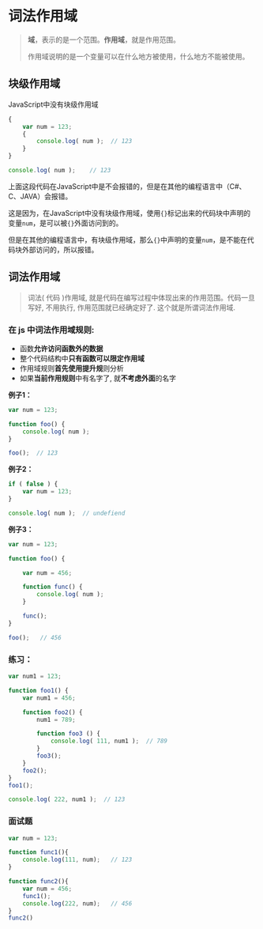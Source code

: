 # 词法作用域

> **域**，表示的是一个范围。**作用域**，就是作用范围。
>
> 作用域说明的是一个变量可以在什么地方被使用，什么地方不能被使用。

## 块级作用域 <a id="&#x5757;&#x7EA7;&#x4F5C;&#x7528;&#x57DF;"></a>

JavaScript中没有块级作用域

```javascript
{
    var num = 123;
    {
        console.log( num );  // 123
    }
} 

console.log( num );    // 123
```

上面这段代码在JavaScript中是不会报错的，但是在其他的编程语言中（C\#、C、JAVA）会报错。

这是因为，在JavaScript中没有块级作用域，使用`{}`标记出来的代码块中声明的变量`num`，是可以被`{}`外面访问到的。

但是在其他的编程语言中，有块级作用域，那么`{}`中声明的变量`num`，是不能在代码块外部访问的，所以报错。

## 词法作用域 <a id="&#x8BCD;&#x6CD5;&#x4F5C;&#x7528;&#x57DF;"></a>

> 词法\( 代码 \)作用域, 就是代码在编写过程中体现出来的作用范围。代码一旦写好, 不用执行, 作用范围就已经确定好了. 这个就是所谓词法作用域.

### 在 js 中词法作用域规则:

* 函数**允许访问函数外的数据**
* 整个代码结构中**只有函数可以限定作用域**
* 作用域规则**首先使用提升规**则分析
* 如果**当前作用规则**中有名字了, 就**不考虑外面**的名字

**例子1：**

```javascript
var num = 123;

function foo() {
    console.log( num );
}

foo();  // 123
```

**例子2：**

```javascript
if ( false ) {
    var num = 123;
}

console.log( num );  // undefiend
```

**例子3：**

```javascript
var num = 123;

function foo() {

    var num = 456;

    function func() {
        console.log( num );
    }

    func();
}

foo();   // 456
```

### 练习：

```javascript
var num1 = 123;

function foo1() {
    var num1 = 456;

    function foo2() {
        num1 = 789;

        function foo3 () {
            console.log( 111, num1 );  // 789
        }
        foo3();
    }
    foo2();
}
foo1();

console.log( 222, num1 );  // 123
```

### 面试题

```javascript
var num = 123;

function func1(){
    console.log(111, num);   // 123
}

function func2(){
    var num = 456;
    func1();
    console.log(222, num);   // 456
}
func2()
```

